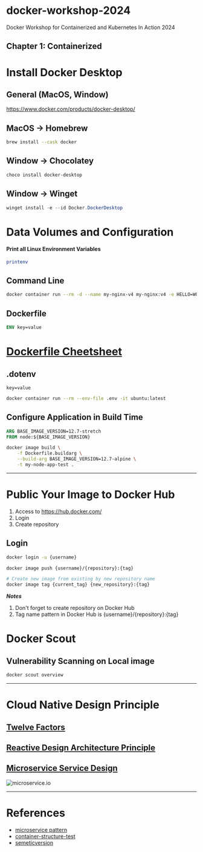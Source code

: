 # docker-workshop-2024

Docker Workshop for Containerized and Kubernetes In Action 2024



## Chapter 1: Containerized

# Install Docker Desktop

## General (MacOS, Window)
https://www.docker.com/products/docker-desktop/

## MacOS -> Homebrew
```bash
brew install --cask docker
```

## Window -> Chocolatey
```powershell
choco install docker-desktop
```

## Window -> Winget
```powershell
winget install -e --id Docker.DockerDesktop
```



# Data Volumes and Configuration

#### Print all Linux Environment Variables

```bash
printenv
```

## Command Line

```bash
docker container run --rm -d --name my-nginx-v4 my-nginx:v4 -e HELLO=WORLD
```


## Dockerfile

```Dockerfile
ENV key=value
```

# [Dockerfile Cheetsheet](https://devhints.io/dockerfile)


## .dotenv

```.env
key=value
```

```bash
docker container run --rm --env-file .env -it ubuntu:latest
```

## Configure Application in Build Time

```Dockerfile
ARG BASE_IMAGE_VERSION=12.7-stretch
FROM node:${BASE_IMAGE_VERSION}
```

```bash
docker image build \
    -f Dockerfile.buildarg \
    --build-arg BASE_IMAGE_VERSION=12.7-alpine \
    -t my-node-app-test .
```


---
# Public Your Image to Docker Hub

1. Access to https://hub.docker.com/
2. Login
3. Create repository
   

## Login

```bash
docker login -u {username}

docker image push {username}/{repository}:{tag}
```

```bash
# Create new image from existing by new repository name
docker image tag {current_tag} {new_repository}:{tag}
```

***Notes***
1. Don't forget to create repository on Docker Hub
2. Tag name pattern in Docker Hub is {username}/{repository}:{tag}




# Docker Scout

## Vulnerability Scanning on Local image

```bash
docker scout overview
```




---
# Cloud Native Design Principle

## [Twelve Factors](https://12factor.net/)
## [Reactive Design Architecture Principle](https://www.reactivemanifesto.org/)
## [Microservice Service Design](https://microservices.io/)
![microservice.io](https://microservices.io/i/MicroservicePatternLanguage.jpg)




---
# References
- [microservice pattern](https://microservices.io/)
- [container-structure-test](https://github.com/GoogleContainerTools/container-structure-test)
- [semeticversion](https://semver.org/)